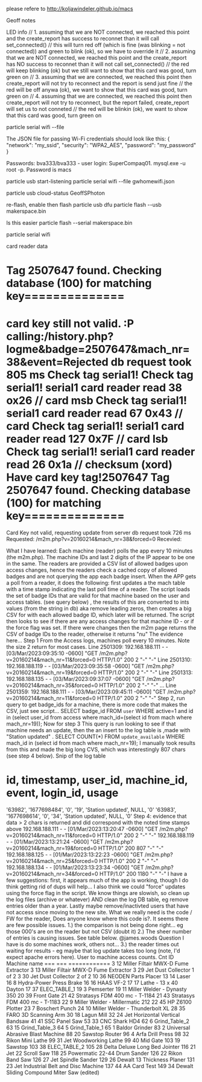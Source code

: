 please refere to http://koljawindeler.github.io/macs


Geoff notes

LED info
               // 1. assuming that we are NOT connected, we reached this point and the create_report has success to reconnet than it will call set_connected()
                // this will turn red off (which is fine (was blinking = not connected)) and green to blink (ok), so we have to override it
                // 2. assuming that we are NOT connected, we reached this point and the create_report has NO success to reconnet than it will not call set_connected()
                // the red will keep blinking (ok) but we still want to show that this card was good, turn green on
                // 3. assuming that we are connected, we reached this point then create_report will not try to reconnect and the report is send just fine
                // the red will be off anywa (ok), we want to show that this card was good, turn green on
                // 4. assuming that we are connected, we reached this point then create_report will not try to reconnect, but the report failed, create_report will set us to not conneted
                // the red will be blinkin (ok), we want to show that this card was good, turn green on


particle serial wifi --file <config file>

The JSON file for passing Wi-Fi credentials should look like this:
{
  "network": "my_ssid",
  "security": "WPA2_AES",
  "password": "my_password"
}

Passwords:  bva333/bva333  - user login:   SuperCompaq01.
mysql.exe -u root -p.     Password is macs

particle usb start-listening
particle serial wifi --file gwhomewifi.json

particle usb cloud-status  GeoffSPhoton

re-flash, enable then flash
particle usb dfu 
particle flash --usb makerspace.bin

Is this easier
particle flash --serial makerspace.bin

particle serial wifi


card reader data

Tag 2507647 found. Checking database (100) for matching key==============
==============
card key still not valid. :P
calling:/history.php?logme&badge=2507647&mach_nr=38&event=Rejected
db request took 805 ms
Check tag serial1!
Check tag serial1!
serial1 card reader read 38  ox26  // card msb
Check tag serial1!
serial1 card reader read 67  0x43  // card
Check tag serial1!
serial1 card reader read 127 0x7F  // card lsb
Check tag serial1!
serial1 card reader read 26 0x1a   // checksum (xord)
Have card key tag!2507647
Tag 2507647 found. Checking database (100) for matching key==============
==============
Card Key not valid, requesting update from server
db request took 726 ms
Requested:
/m2m.php?v=20160214&mach_nr=38&forced=0
Recevied:


What I have learned:
Each machine (reader) polls the app every 10 minutes (the m2m.php). The machine IDs and last 2 digits of the IP appear to be one in the same. The readers are provided a CSV list of allowed badges upon access  changes, hence the readers check a cached copy of allowed badges and are not querying the app each badge insert.
When the APP gets a poll from a reader, it does the following:
first updates a the mach table with a time stamp indicating the last poll time of a reader.
The script loads the set of badge IDs that are valid for that machine based on the user and access tables. (see query below) , the results of this are converted to ints values (from the string in db) aka remove leading zeros, then creates a big CSV for with each allowed badge ID, which later will be returned.
The script then looks to see if there are any access changes for that machine ID - or if the force flag was set.
If there were changes then the m2m page returns the CSV of badge IDs to the reader, otherwise it returns "nu"
The evidence here…
Step 1
From the Access logs, machines poll every 10 minutes. Note the size 2 return for most cases.
Line 2501309: 192.168.188.111 - - [03/Mar/2023:09:35:10 -0600] "GET /m2m.php?v=20160214&mach_nr=11&forced=0 HTTP/1.0" 200 2 "-" "-"
Line 2501310: 192.168.188.119 - - [03/Mar/2023:09:35:58 -0600] "GET /m2m.php?v=20160214&mach_nr=19&forced=0 HTTP/1.0" 200 2 "-" "-"
Line 2501313: 192.168.188.135 - - [03/Mar/2023:09:37:07 -0600] "GET /m2m.php?v=20160214&mach_nr=35&forced=0 HTTP/1.0" 200 2 "-" "-"
…
Line 2501359: 192.168.188.111 - - [03/Mar/2023:09:45:11 -0600] "GET /m2m.php?v=20160214&mach_nr=11&forced=0 HTTP/1.0" 200 2 "-" "-"
Step 2,
 run query to get badge_ids for a machine, there is more code that makes the CSV, just see script…
SELECT badge_id FROM `user` WHERE active=1 and id in (select user_id from access where mach_id=(select id from mach where mach_nr=19));
Now for step 3
This query is run looking to see if that machine needs an update, then the an insert to the log table is ,made with "Station updated" .
 SELECT COUNT(*) FROM `update_available` WHERE mach_id in (select id from mach where mach_nr=19);
I manually took results from this and made the big long CVS, which was interestingly 807 chars (see step 4 below).
Snip of the log table
# id, timestamp, user_id, machine_id, event, login_id, usage
'63982', '1677698484', '0', '19', 'Station updated', NULL, '0'
'63983', '1677698614', '0', '34', 'Station updated', NULL, '0'
Step 4: evidence that data > 2 chars is returned and did correspond with the noted time stamps above
192.168.188.111 - - [01/Mar/2023:13:20:47 -0600] "GET /m2m.php?v=20160214&mach_nr=11&forced=0 HTTP/1.0" 200 2 "-" "-"
192.168.188.119 - - [01/Mar/2023:13:21:24 -0600] "GET /m2m.php?v=20160214&mach_nr=19&forced=0 HTTP/1.0" 200 807 "-" "-"
192.168.188.125 - - [01/Mar/2023:13:22:23 -0600] "GET /m2m.php?v=20160214&mach_nr=25&forced=0 HTTP/1.0" 200 2 "-" "-"
192.168.188.134 - - [01/Mar/2023:13:23:34 -0600] "GET /m2m.php?v=20160214&mach_nr=34&forced=0 HTTP/1.0" 200 1180 "-" "-"
I have a few suggestions:
first, it appears much of the app is working, though I do think getting rid of dups will help… I also think we could "force" updates using the force flag in the script.
We know things are slowish, so clean up the log files (archive or whatever) AND clean the log DB table, eg remove entries older than a year. Lastly maybe remove/inactivted users that have not access since moving to the new site.
What we really need is the code / FW for the reader, Does anyone know where this code is?. It seems there are few possible issues.
1.) the comparison is not being done right… eg those 000's are on the reader but not CSV (doubt it)
2.) The sheer number of entries is causing issues. See table below. 
@james.woods
 Question I have is do some machines work, others not…
3.) the reader times out waiting for results - eg maybe that log update takes too long (note, I'd expect apache errors here).
User to machine access counts.
Cnt       ID          Machine name
===      ===       ============
3         12        Miller Filtair MWX-D Fume Extractor
3         13        Miller Filtair MWX-D Fume Extractor
3         29        Jet Dust Collector 1 of 2
3         30        Jet Dust Collector 2 of 2
10        36        NEODEN Parts Placer
13        14        Laser
16        8         Hydra-Power Press Brake
16        16        HAAS VF-2
17        17        Lathe - 13 x 40 Dayton
17        37        ELEC_TABLE_1
19        3         Pemserter
19        11        Miller Welder - Dynasty 350
20        39        Front Gate
21        42        Stratasys FDM 400 mc - T-1184
21        43        Stratasys FDM 400 mc - T-1183
22        9         Miller Welder - Millermatic 212
22        45        HP Z6100 Plotter
23        7         Boschert Punch
24        10        Miller Welder - Thunderbolt XL
28        35        FARO 3D Scanning Arm
30        18        Lagun Mill
32        24        Jet Horizontal Vertical Bandsaw
41        41        SSC Panel Saw
53        33        CNC Shark HD4
62        6         Grind_Table_2
63        15        Grind_Table_3
64        5         Grind_Table_1
65        1         Baldor Grinder
83        2         Universal Abrasive Blast Machine
88        20        Sawstop Router
96        4         Arfa Drill Press
98        32        Rikon Mini Lathe
99        31        Jet Woodworking Lathe
99        40        Mid Gate
103        19        Sawstop
103        38        ELEC_TABLE_2
105        28        Delta Deluxe Long Bed Jointer
116        21        Jet 22 Scroll Saw
118        25        Powermatic 22-44 Drum Sander
126        22        Rikon Band Saw
126        27        Jet Spindle Sander
129        26        Dewalt 13 Thickness Planer
131        23        Jet Industrial Belt and Disc Machine
137        44        AA Card Test
149        34        Dewalt Sliding Compound Miter Saw (edited) 



